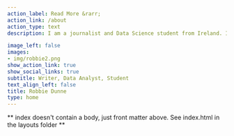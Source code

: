 ```yaml
---
action_label: Read More &rarr;
action_link: /about
action_type: text
description: I am a journalist and Data Science student from Ireland. I studied Python on my own until I realised it was time to back my lunchbox and schoolbag and go back to the classroom. I am currently studying a Data Science and Analytics and having a blast. I didn’t have a place where I could publish a lot of the writing and tinkering I do so I created a website to host it. If you care to know what I’ve read or am currently reading, you might want a gander at my bookshelf. If you have any questions, want to chat about one of my posts or need help getting started, you can find me over on Twitter.

image_left: false
images:
- img/robbie2.png
show_action_link: true
show_social_links: true
subtitle: Writer, Data Analyst, Student
text_align_left: false
title: Robbie Dunne
type: home
---
```


** index doesn't contain a body, just front matter above.
See index.html in the layouts folder **
